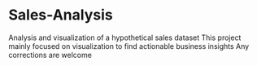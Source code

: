 # Sales-Analysis
Analysis and visualization of a hypothetical sales dataset
This project mainly focused on visualization to find actionable business insights
Any corrections are welcome
